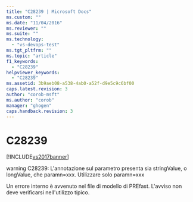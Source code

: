 ```yaml
---
title: "C28239 | Microsoft Docs"
ms.custom: ""
ms.date: "11/04/2016"
ms.reviewer: ""
ms.suite: ""
ms.technology: 
  - "vs-devops-test"
ms.tgt_pltfrm: ""
ms.topic: "article"
f1_keywords: 
  - "C28239"
helpviewer_keywords: 
  - "C28239"
ms.assetid: 3b9aeb08-a538-4ab0-a52f-d9e5c9c6bf00
caps.latest.revision: 3
author: "corob-msft"
ms.author: "corob"
manager: "ghogen"
caps.handback.revision: 3
---
```

# C28239
[!INCLUDE[vs2017banner](../code-quality/includes/vs2017banner.md)]

warning C28239: L'annotazione sul parametro presenta sia stringValue, o longValue, che paramn\=xxx.  Utilizzare solo paramn\=xxx  
  
 Un errore interno è avvenuto nel file di modello di PREfast.  L'avviso non deve verificarsi nell'utilizzo tipico.
